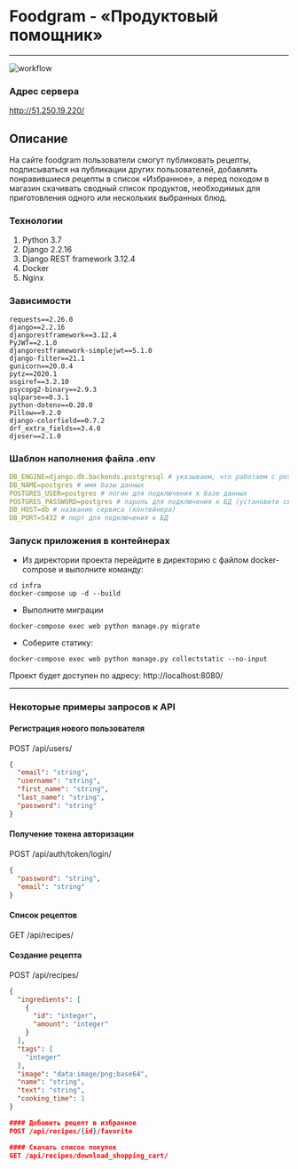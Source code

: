 # Foodgram - «Продуктовый помощник»

---
![workflow](https://github.com/NColemann/foodgram-project-react/actions/workflows/foodgram_workflow.yml/badge.svg)


### Адрес сервера
http://51.250.19.220/

## Описание
На сайте foodgram пользователи смогут публиковать рецепты, подписываться на публикации других пользователей, добавлять понравившиеся рецепты в список «Избранное», а перед походом в магазин скачивать сводный список продуктов, необходимых для приготовления одного или нескольких выбранных блюд.

### Технологии
1. Python 3.7
2. Django 2.2.16
3. Django REST framework 3.12.4
4. Docker
5. Nginx

### Зависимости
```
requests==2.26.0
django==2.2.16
djangorestframework==3.12.4
PyJWT==2.1.0
djangorestframework-simplejwt==5.1.0
django-filter==21.1
gunicorn==20.0.4
pytz==2020.1
asgiref==3.2.10
psycopg2-binary==2.9.3
sqlparse==0.3.1
python-dotenv==0.20.0
Pillow==9.2.0
django-colorfield==0.7.2
drf_extra_fields==3.4.0
djoser==2.1.0
```

### Шаблон наполнения файла .env

```yaml
DB_ENGINE=django.db.backends.postgresql # указываем, что работаем с postgresql
DB_NAME=postgres # имя базы данных
POSTGRES_USER=postgres # логин для подключения к базе данных
POSTGRES_PASSWORD=postgres # пароль для подключения к БД (установите свой)
DB_HOST=db # название сервиса (контейнера)
DB_PORT=5432 # порт для подключения к БД
```

### Запуск приложения в контейнерах
- Из директории проекта перейдите в директорию с файлом docker-compose и выполните команду:
```
cd infra
docker-compose up -d --build
```
- Выполните миграции
```
docker-compose exec web python manage.py migrate 
```
- Соберите статику:
```
docker-compose exec web python manage.py collectstatic --no-input
```
Проект будет доступен по адресу: http://localhost:8080/


 ---

### Некоторые примеры запросов к API

#### Регистрация нового пользователя
POST /api/users/
```json
{
  "email": "string",
  "username": "string",
  "first_name": "string",
  "last_name": "string",
  "password": "string"
}
```

#### Получение токена авторизации
POST /api/auth/token/login/
```json
{
  "password": "string",
  "email": "string"
}
```

#### Cписок рецептов
GET /api/recipes/

#### Создание рецепта
POST /api/recipes/
```json
{
  "ingredients": [
    {
      "id": "integer",
      "amount": "integer"
    }
  ],
  "tags": [
    "integer"
  ],
  "image": "data:image/png;base64",
  "name": "string",
  "text": "string",
  "cooking_time": 1
}

#### Добавить рецепт в избранное
POST /api/recipes/{id}/favorite

#### Скачать список покупок
GET /api/recipes/download_shopping_cart/